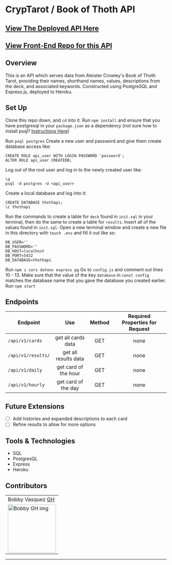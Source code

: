 # CrypTarot / Book of Thoth API
## [View The Deployed API Here](https://cryptarot-api.herokuapp.com/api/v1/cards)
## [View Front-End Repo for this API](https://github.com/hoomberto/cryptarot)
## Overview

This is an API which serves data from Aleister Crowley's Book of Thoth Tarot, providing their names, shorthand names, values, descriptions from the deck, and associated keywords. Constructed using PostgreSQL and Express.js, deployed to Heroku. 

## Set Up
Clone this repo down, and `cd` into it.
Run `npm install` and ensure that you have postgresql in your `package.json` as a dependency (not sure how to install psql? [Instructions Here](https://blog.timescale.com/blog/how-to-install-psql-on-mac-ubuntu-debian-windows/))

Run `psql postgres`
Create a new user and password and give them create database access like:
```
CREATE ROLE api_user WITH LOGIN PASSWORD 'password';
ALTER ROLE api_user CREATEDB;
```
Log out of the root user and log in to the newly created user like:
```
\q
psql -d postgres -U <api_user>
```
Create a local database and log into it:
```
CREATE DATABASE thothapi;
\c thothapi
```
Run the commands to create a table for `deck` found in `init.sql` in your terminal, then do the same to create a table for `results`.
Insert all of the values found in `init.sql`.
Open a new terminal window and create a new file in this directory with `touch .env` and fill it out like so:
```
DB_USER=''
DB_PASSWORD=''
DB_HOST=localhost
DB_PORT=5432
DB_DATABASE=thothapi
```
Run `npm i cors dotenv express pg`
Go to `config.js` and comment out lines 10 - 13. Make sure that the value of the key `database` in `const config` matches the database name that you gave the database you created earlier.
Run `npm start`
## Endpoints
  |             Endpoint              |              Use             |   Method   |  Required Properties for Request |
  |-----------------------------------|:----------------------------:|:----------:|:--------------------------------:|
  |       `/api/v1/cards`         |      get all cards data      |    GET     |               none               |
  | `/api/v1/results/` |  get all results data  |    GET     |               none               |
  |       `/api/v1/daily`        |      get card of the hour      |    GET     |               none               |
  |       `/api/v1/hourly`        |  get card of the day |    GET    |            none                   |

## Future Extensions
 - [ ] Add histories and expanded descriptions to each card
 - [ ] Refine results to allow for more options
 
## Tools & Technologies
 - SQL
 - PostgresQL
 - Express
 - Heroku
## Contributors
<table>
     <tr>
        <td> Bobby Vasquez <a href="https://github.com/hoomberto">GH</td>
    </tr>
    </tr>
    <td><img src="https://avatars.githubusercontent.com/u/78388491?v=4" alt="Bobby GH img"
 width="150" height="auto" /></td>
</table>

**************************************************************************
